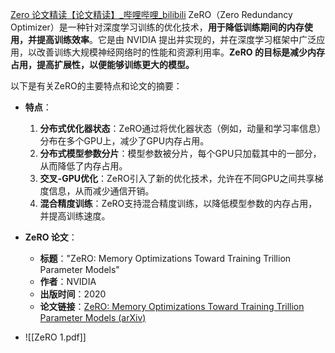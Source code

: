 [Zero 论文精读【论文精读】_哔哩哔哩_bilibili](https://www.bilibili.com/video/BV1tY411g7ZT/)
ZeRO（Zero Redundancy Optimizer）是一种针对深度学习训练的优化技术，**用于降低训练期间的内存使用，并提高训练效率**。它是由 NVIDIA 提出并实现的，并在深度学习框架中广泛应用，以改善训练大规模神经网络时的性能和资源利用率。**ZeRO 的目标是减少内存占用，提高扩展性，以便能够训练更大的模型。**

以下是有关ZeRO的主要特点和论文的摘要：

- **特点**：
    
    1. **分布式优化器状态**：ZeRO通过将优化器状态（例如，动量和学习率信息）分布在多个GPU上，减少了GPU内存占用。
    2. **分布式模型参数分片**：模型参数被分片，每个GPU只加载其中的一部分，从而降低了内存占用。
    3. **交叉-GPU优化**：ZeRO引入了新的优化技术，允许在不同GPU之间共享梯度信息，从而减少通信开销。
    4. **混合精度训练**：ZeRO支持混合精度训练，以降低模型参数的内存占用，并提高训练速度。
- **ZeRO 论文**：
    
    - **标题**："ZeRO: Memory Optimizations Toward Training Trillion Parameter Models"
    - **作者**：NVIDIA
    - **出版时间**：2020
    - **论文链接**：[ZeRO: Memory Optimizations Toward Training Trillion Parameter Models (arXiv)](https://arxiv.org/abs/1910.02054)
- ![[ZeRO 1.pdf]]